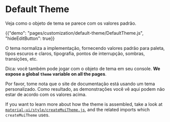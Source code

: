 # Default Theme

<p class="description">Veja como o objeto de tema se parece com os valores padrão.</p>

{{"demo": "pages/customization/default-theme/DefaultTheme.js", "hideEditButton": true}}

O tema normaliza a implementação, fornecendo valores padrão para paleta, tipos escuros e claros, tipografia, pontos de interrupção, sombras, transições, etc.

Dica: você também pode jogar com o objeto de tema em seu console. **We expose a global `theme` variable on all the pages**.

Por favor, tome nota que o site de documentação está usando um tema personalizado. Como resultado, as demonstrações você vê aqui podem não estar de acordo com os valores acima.

If you want to learn more about how the theme is assembled, take a look at [`material-ui/style/createMuiTheme.js`](https://github.com/mui-org/material-ui/blob/v3.x/packages/material-ui/src/styles/createMuiTheme.js), and the related imports which `createMuiTheme` uses.